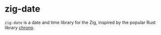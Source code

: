 # zig-date

`zig-date` is a date and time library for the Zig, inspired by the popular Rust library [chrono](https://github.com/chronotope/chrono).
